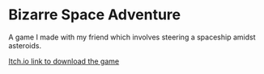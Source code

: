 # Bizarre Space Adventure
A game I made with my friend which involves steering a spaceship amidst asteroids.

[Itch.io link to download the game](https://arincdemir.itch.io/bizarre-space-adventure)
